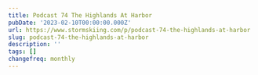 ```yaml
---
title: Podcast 74 The Highlands At Harbor
pubDate: '2023-02-10T00:00:00.000Z'
url: https://www.stormskiing.com/p/podcast-74-the-highlands-at-harbor
slug: podcast-74-the-highlands-at-harbor
description: ''
tags: []
changefreq: monthly
---
```


<!-- Add post content below -->
